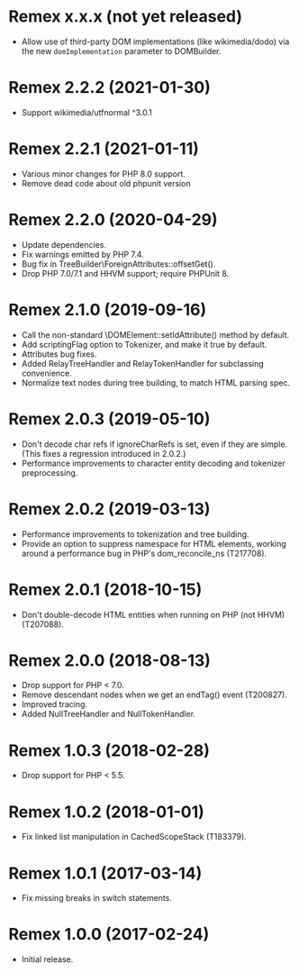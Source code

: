 # Remex x.x.x (not yet released)
* Allow use of third-party DOM implementations (like wikimedia/dodo)
  via the new `domImplementation` parameter to DOMBuilder.

# Remex 2.2.2 (2021-01-30)
* Support wikimedia/utfnormal ^3.0.1

# Remex 2.2.1 (2021-01-11)
* Various minor changes for PHP 8.0 support.
* Remove dead code about old phpunit version

# Remex 2.2.0 (2020-04-29)
* Update dependencies.
* Fix warnings emitted by PHP 7.4.
* Bug fix in TreeBuilder\ForeignAttributes::offsetGet().
* Drop PHP 7.0/7.1 and HHVM support; require PHPUnit 8.

# Remex 2.1.0 (2019-09-16)
* Call the non-standard \DOMElement::setIdAttribute() method by default.
* Add scriptingFlag option to Tokenizer, and make it true by default.
* Attributes bug fixes.
* Added RelayTreeHandler and RelayTokenHandler for subclassing convenience.
* Normalize text nodes during tree building, to match HTML parsing spec.

# Remex 2.0.3 (2019-05-10)
* Don't decode char refs if ignoreCharRefs is set, even if they are simple.
  (This fixes a regression introduced in 2.0.2.)
* Performance improvements to character entity decoding and tokenizer
  preprocessing.

# Remex 2.0.2 (2019-03-13)
* Performance improvements to tokenization and tree building.
* Provide an option to suppress namespace for HTML elements, working around
  a performance bug in PHP's dom_reconcile_ns (T217708).

# Remex 2.0.1 (2018-10-15)
* Don't double-decode HTML entities when running on PHP (not HHVM) (T207088).

# Remex 2.0.0 (2018-08-13)
* Drop support for PHP < 7.0.
* Remove descendant nodes when we get an endTag() event (T200827).
* Improved tracing.
* Added NullTreeHandler and NullTokenHandler.

# Remex 1.0.3 (2018-02-28)
* Drop support for PHP < 5.5.

# Remex 1.0.2 (2018-01-01)
* Fix linked list manipulation in CachedScopeStack (T183379).

# Remex 1.0.1 (2017-03-14)
* Fix missing breaks in switch statements.

# Remex 1.0.0 (2017-02-24)
* Initial release.
